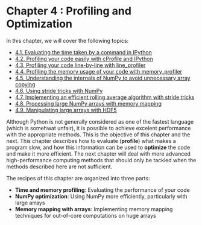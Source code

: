 # Chapter 4 : Profiling and Optimization

In this chapter, we will cover the following topics:

* [4.1. Evaluating the time taken by a command in IPython](01_timeit.md)
* [4.2. Profiling your code easily with cProfile and IPython](02_profile.md)
* [4.3. Profiling your code line-by-line with line_profiler](03_linebyline.md)
* [4.4. Profiling the memory usage of your code with memory_profiler](04_memprof.md)
* [4.5. Understanding the internals of NumPy to avoid unnecessary array copying](05_array_copies.md)
* [4.6. Using stride tricks with NumPy](06_stride_tricks.md)
* [4.7. Implementing an efficient rolling average algorithm with stride tricks](07_rolling_average.md)
* [4.8. Processing large NumPy arrays with memory mapping](08_memmap.md)
* [4.9. Manipulating large arrays with HDF5](09_hdf5_array.md)

Although Python is not generally considered as one of the fastest language (which is somehwat unfair), it is possible to achieve excelent performance with the appropriate methods. This is the objective of this chapter and the next. This chapter describes how to evaluate (**profile**) what makes a program slow, and how this information can be used to **optimize** the code and make it more efficient. The next chapter will deal with more advanced high-performance computing methods that should only be tackled when the methods described here are not sufficient.

The recipes of this chapter are organized into three parts:

* **Time and memory profiling**: Evaluating the performance of your code
* **NumPy optimization**: Using NumPy more efficiently, particularly with large arrays
* **Memory mapping with arrays**: Implementing memory mapping techniques for out-of-core computations on huge arrays
